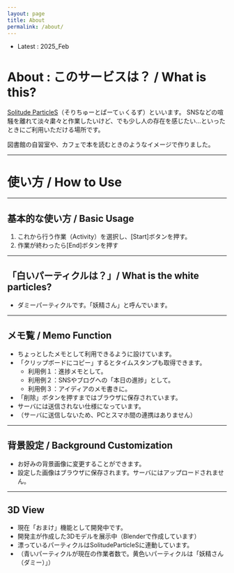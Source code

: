 ```yaml
---
layout: page
title: About
permalink: /about/
---
```


* Latest : 2025_Feb

# About : このサービスは？ / What is this?

 [Solitude ParticleS](https://solitude-particles.carrd.co/)（そりちゅーとぱーてぃくるず）といいます。
 SNSなどの喧騒を離れて淡々粛々と作業したいけど、でも少し人の存在を感じたい...といったときにご利用いただける場所です。

 図書館の自習室や、カフェで本を読むときのようなイメージで作りました。
 

---
# 使い方 / How to Use


---
## 基本的な使い方 / Basic Usage
1. これから行う作業（Activity）を選択し、[Start]ボタンを押す。
2. 作業が終わったら[End]ボタンを押す


---
## 「白いパーティクルは？」/ What is the white particles?
- ダミーパーティクルです。「妖精さん」と呼んでいます。


---
## メモ覧 / Memo Function 
- ちょっとしたメモとして利用できるように設けています。
- 「クリップボードにコピー」するとタイムスタンプも取得できます。
  - 利用例１：進捗メモとして。
  - 利用例２：SNSやブログへの「本日の進捗」として。
  - 利用例３：アイディアのメモ書きに。
- 「削除」ボタンを押すまではブラウザに保存されています。
- サーバには送信されない仕様になっています。
- （サーバに送信しないため、PCとスマホ間の連携はありません）


---
## 背景設定 / Background Customization
- お好みの背景画像に変更することができます。
- 設定した画像はブラウザに保存されます。サーバにはアップロードされません。


---
## 3D View
- 現在「おまけ」機能として開発中です。
- 開発主が作成した3Dモデルを展示中（Blenderで作成しています）
- 漂っているパーティクルはSolitudeParticleSに連動しています。
- （青いパーティクルが現在の作業者数で。黄色いパーティクルは「妖精さん（ダミー）」）

